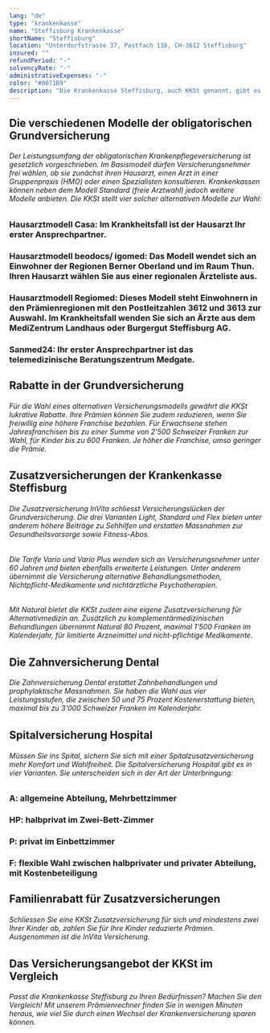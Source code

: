 ```yaml
---
lang: "de"
type: "krankenkasse"
name: "Steffisburg Krankenkasse"
shortName: "Steffisburg"
location: "Unterdorfstrasse 37, Postfach 138, CH-3612 Steffisburg"
insured: ""
refundPeriod: "-"
solvencyRate: "-"
administrativeExpenses: "-"
color: "#0071B9"
description: "Die Krankenkasse Steffisburg, auch KKSt genannt, gibt es bereits seit 1861. Damit gehört sie zu den ältesten Krankenversicherern in der Schweiz. In der Krankenzusatzversicherung arbeitet die KKSt seit 1997 mit einem gesamtschweizerischen Krankenversicherer zusammen und bietet Produkte, die sich nach den individuellen Bedürfnissen ihrer Kunden richten sollen."
---
```


## Die verschiedenen Modelle der obligatorischen Grundversicherung

###### Der Leistungsumfang der obligatorischen Krankenpflegeversicherung ist gesetzlich vorgeschrieben. Im Basismodell dürfen Versicherungsnehmer frei wählen, ob sie zunächst ihren Hausarzt, einen Arzt in einer Gruppenpraxis (HMO) oder einen Spezialisten konsultieren. Krankenkassen können neben dem Modell Standard (freie Arztwahl) jedoch weitere Modelle anbieten. Die KKSt stellt vier solcher alternativen Modelle zur Wahl:

### Hausarztmodell Casa: Im Krankheitsfall ist der Hausarzt Ihr erster Ansprechpartner.

### Hausarztmodell beodocs/ igomed: Das Modell wendet sich an Einwohner der Regionen Berner Oberland und im Raum Thun. Ihren Hausarzt wählen Sie aus einer regionalen Ärzteliste aus.

### Hausarztmodell Regiomed: Dieses Modell steht Einwohnern in den Prämienregionen mit den Postleitzahlen 3612 und 3613 zur Auswahl. Im Krankheitsfall wenden Sie sich an Ärzte aus dem MediZentrum Landhaus oder Burgergut Steffisburg AG.

### Sanmed24: Ihr erster Ansprechpartner ist das telemedizinische Beratungszentrum Medgate.

## Rabatte in der Grundversicherung

###### Für die Wahl eines alternativen Versicherungsmodells gewährt die KKSt lukrative Rabatte. Ihre Prämien können Sie zudem reduzieren, wenn Sie freiwillig eine höhere Franchise bezahlen. Für Erwachsene stehen Jahresfranchisen bis zu einer Summe von 2'500 Schweizer Franken zur Wahl, für Kinder bis zu 600 Franken. Je höher die Franchise, umso geringer die Prämie.

## Zusatzversicherungen der Krankenkasse Steffisburg

###### Die Zusatzversicherung InVita schliesst Versicherungslücken der Grundversicherung. Die drei Varianten Light, Standard und Flex bieten unter anderem höhere Beiträge zu Sehhilfen und erstatten Massnahmen zur Gesundheitsvorsorge sowie Fitness-Abos.

###### Die Tarife Vario und Vario Plus wenden sich an Versicherungsnehmer unter 60 Jahren und bieten ebenfalls erweiterte Leistungen. Unter anderem übernimmt die Versicherung alternative Behandlungsmethoden, Nichtpflicht-Medikamente und nichtärztliche Psychotherapien.

###### Mit Natural bietet die KKSt zudem eine eigene Zusatzversicherung für Alternativmedizin an. Zusätzlich zu komplementärmedizinischen Behandlungen übernimmt Natural 80 Prozent, maximal 1'500 Franken im Kalenderjahr, für limitierte Arzneimittel und nicht-pflichtige Medikamente.

## Die Zahnversicherung Dental

###### Die Zahnversicherung Dental erstattet Zahnbehandlungen und prophylaktische Massnahmen. Sie haben die Wahl aus vier Leistungsstufen, die zwischen 50 und 75 Prozent Kostenerstattung bieten, maximal bis zu 3'000 Schweizer Franken im Kalenderjahr.

## Spitalversicherung Hospital

###### Müssen Sie ins Spital, sichern Sie sich mit einer Spitalzusatzversicherung mehr Komfort und Wahlfreiheit. Die Spitalversicherung Hospital gibt es in vier Varianten. Sie unterscheiden sich in der Art der Unterbringung:

### A: allgemeine Abteilung, Mehrbettzimmer

### HP: halbprivat im Zwei-Bett-Zimmer

### P: privat im Einbettzimmer

### F: flexible Wahl zwischen halbprivater und privater Abteilung, mit Kostenbeteiligung

## Familienrabatt für Zusatzversicherungen

###### Schliessen Sie eine KKSt Zusatzversicherung für sich und mindestens zwei Ihrer Kinder ab, zahlen Sie für Ihre Kinder reduzierte Prämien. Ausgenommen ist die InVita Versicherung.

## Das Versicherungsangebot der KKSt im Vergleich

###### Passt die Krankenkasse Steffisburg zu Ihren Bedürfnissen? Machen Sie den Vergleich! Mit unserem Prämienrechner finden Sie in wenigen Minuten heraus, wie viel Sie durch einen Wechsel der Krankenversicherung sparen können.
